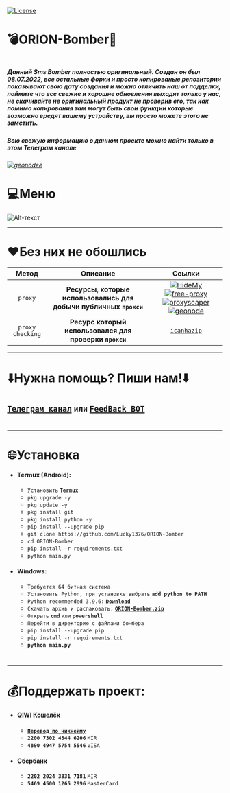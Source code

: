 [![License](https://img.shields.io/github/license/MajickTek/GPL3.0?color=green&label=License)](https://opensource.org/licenses/GPL-3.0)

# 💣ORION-Bomber💫
#
##### Данный Sms Bomber полностью оригинальный. Создан он был 08.07.2022, все остальные форки и просто копированые репозитории показывают свою дату создания и можно отличить наш от подделки, поймите что все свежие и хорошие обновления выходят только у нас, не скачивайте не оригинальный продукт не проверив его, так как помимо копирования там могут быть свои функции которые возможно вредят вашему устройству, вы просто можете этого не заметить.
##### Всю свежую информацию о данном проекте можно найти только в этом Телеграм канале
###### [![geonodee](https://img.shields.io/badge/Telegram-blue?style=for-the-badge&logo=Telegram)](https://t.me/orion_bomber)
#
# 💻Меню
![Alt-текст](https://i.ibb.co/LPH9tVJ/image.png)
___
# ❤️️**Без них не обошлись**
| Метод | Описание | Ссылки|
|:----------:|:----:|:----------:|
| `proxy` | **Ресурсы, которые использовались для добычи публичных `прокси`**|[![HideMy](https://i.ibb.co/Xp3TscR/hmn-logo-300x300.png)](https://hidemy.name/ru/)[![free-proxy](https://i.ibb.co/CnXVgkx/1658415338280.jpg)](https://free-proxy-list.net)[![proxyscaper](https://i.ibb.co/PYmCfwk/images.png)](https://proxyscrape.com)[![geonode](https://i.ibb.co/Jn2gfPn/image.png)](https://proxylist.geonode.com)|
| `proxy checking` | **Ресурс который использовался для проверки `прокси`** | [`icanhazip`](http://icanhazip.com) |

___
# ⬇️Нужна помощь? Пиши нам!⬇️
## [**`Телеграм канал`**](https://t.me/orion_bomber) `или` [**`FeedBack BOT`**](https://t.me/orion_feedback_bot)
#
___
# 🌐Установка
+ #### **Termux (Android):**
  + `Установить` [**`Termux`**](https://trashbox.ru/files20/1578709_f6a9e6/com.termux_118.apk)
  + `pkg upgrade -y`
  + `pkg update -y`
  + `pkg install git`
  + `pkg install python -y`
  + `pip install --upgrade pip`
  + `git clone https://github.com/Lucky1376/ORION-Bomber`
  + `cd ORION-Bomber`
  + `pip install -r requirements.txt`
  + `python main.py`

+ #### **Windows:**
  + `Требуется 64 битная система`
  + `Установить Python, при установке выбрать` **`add python to PATH`**
  + `Python recommended 3.9.6:` [**`Download`**](https://drive.google.com/file/d/1-rt97BpZwgRUTZSH7sAVZNVq7jOC4gsE/view?usp=sharing)
  + `Скачать архив и распаковать:` [**`ORION-Bomber.zip`**](https://github.com/Lucky1376/ORION-Bomber/archive/refs/heads/master.zip)
  + `Открыть` **`cmd`** `или` **`powershell`**
  + `Перейти в директорию с файлами бомбера`
  + `pip install --upgrade pip`
  + `pip install -r requirements.txt`
  + **`python main.py`**

#
___
# 💰Поддержать проект:

+ #### **QIWI Кошелёк**
  + [**`Перевод по никнейму`**](https://qiwi.com/n/LUCKY1376)
  + **`2200 7302 4344 6206`** `MIR`
  + **`4890 4947 5754 5546`** `VISA`
+ #### **Сбербанк**
  + **`2202 2024 3331 7181`** `MIR`
  + **`5469 4500 1265 2996`** `MasterCard`
